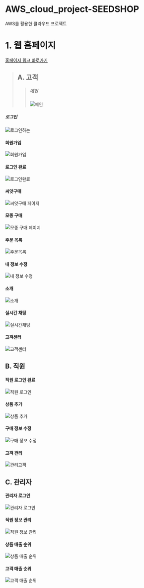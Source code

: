 # AWS_cloud_project-SEEDSHOP
 AWS를 활용한 클라우드 프로젝트
# 1. 웹 홈페이지
[홈페이지 링크 바로가기](http://ec2-3-37-50-123.ap-northeast-2.compute.amazonaws.com:8080/seedshop/home/index.jsp)
> ## A. 고객
>> ##### 메인 
>> ![메인](https://user-images.githubusercontent.com/67509011/120858986-89b91b80-c5be-11eb-808b-a9450b171dfb.png)
##### 로그인 
![로그인하는](https://user-images.githubusercontent.com/67509011/120860604-e74e6780-c5c0-11eb-9d8c-d2b22828b697.png)
#### 회원가입 
![회원가입](https://user-images.githubusercontent.com/67509011/120859498-49a66880-c5bf-11eb-94c4-47bb60cb1d07.png)
#### 로그인 완료 
![로그인완료](https://user-images.githubusercontent.com/67509011/120859502-4a3eff00-c5bf-11eb-9022-c06668cc56c1.png)
#### 씨앗구매 
![씨앗구매 페이지](https://user-images.githubusercontent.com/67509011/120859519-4d39ef80-c5bf-11eb-8125-883012b31d62.png)
#### 모종 구매 
![모종 구매 페이지](https://user-images.githubusercontent.com/67509011/120859511-4b702c00-c5bf-11eb-9c2d-e7b2008922fe.png)
#### 주문 목록 
![주문목록](https://user-images.githubusercontent.com/67509011/120859521-4d39ef80-c5bf-11eb-8db5-c57d3970cee9.png)
#### 내 정보 수정 
![내 정보 수정](https://user-images.githubusercontent.com/67509011/120859542-50cd7680-c5bf-11eb-8cd1-7274eba06fcc.png)
#### 소개 
![소개](https://user-images.githubusercontent.com/67509011/120859516-4ca15900-c5bf-11eb-9d1e-f7f1340659c7.png)
#### 실시간 채팅 
![실시간채팅](https://user-images.githubusercontent.com/67509011/120859517-4ca15900-c5bf-11eb-906f-25ab49148e82.png)
#### 고객센터 
![고객센터](https://user-images.githubusercontent.com/67509011/120859531-4f9c4980-c5bf-11eb-92c8-4053a8d266fe.png)

## B. 직원
#### 직원 로그인 완료 
![직원 로그인](https://user-images.githubusercontent.com/67509011/120859522-4dd28600-c5bf-11eb-928b-6841fe7324ce.png)
#### 상품 추가
![상품 추가](https://user-images.githubusercontent.com/67509011/120859513-4c08c280-c5bf-11eb-8e52-f4065d06bdb5.png)
#### 구매 정보 수정
![구매 정보 수정](https://user-images.githubusercontent.com/67509011/120859540-50cd7680-c5bf-11eb-8032-26d8345b0a24.png)
#### 고객 관리
![관리고객](https://user-images.githubusercontent.com/67509011/120859535-4f9c4980-c5bf-11eb-9ff2-cd19ea24cef8.png)

## C. 관리자
#### 관리자 로그인
![관리자 로그인](https://user-images.githubusercontent.com/67509011/120859537-5034e000-c5bf-11eb-9b01-9f464619cca3.png)
#### 직원 정보 관리
![직원 정보 관리](https://user-images.githubusercontent.com/67509011/120859523-4dd28600-c5bf-11eb-82bb-84056eb33da1.png)
#### 상품 매출 순위
![상품 매출 순위](https://user-images.githubusercontent.com/67509011/120859512-4b702c00-c5bf-11eb-8d56-fbc027f60387.png)
#### 고객 매출 순위
![고객 매출 순위](https://user-images.githubusercontent.com/67509011/120859529-4f03b300-c5bf-11eb-8ef2-53462119bacc.png)
